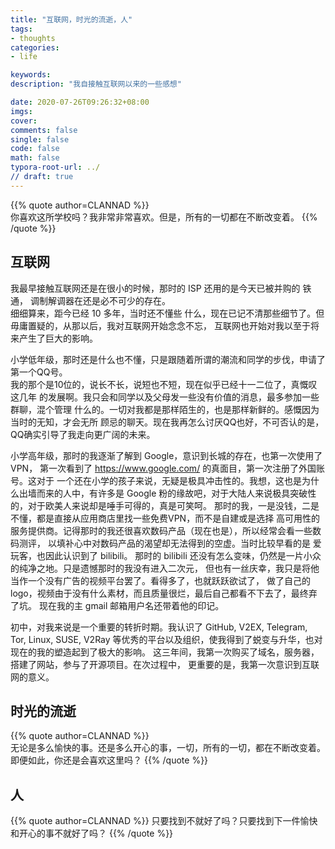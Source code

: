 ```yaml
---
title: "互联网，时光的流逝，人"  
tags:  
- thoughts
categories:  
- life    

keywords:  
description: "我自接触互联网以来的一些感想"  

date: 2020-07-26T09:26:32+08:00  
imgs:
cover:  
comments: false  
single: false
code: false  
math: false  
typora-root-url: ../  
// draft: true
---  
```


{{% quote author=CLANNAD %}}  
你喜欢这所学校吗？我非常非常喜欢。但是，所有的一切都在不断改变着。 
{{% /quote %}}
<!--more-->  
## 互联网  
我最早接触互联网还是在很小的时候，那时的 ISP 还用的是今天已被并购的 铁通，
调制解调器在还是必不可少的存在。  
细细算来，距今已经 10 多年，当时还不懂些
什么，现在已记不清那些细节了。但毋庸置疑的，从那以后，我对互联网开始念念不忘，
互联网也开始对我以至于将来产生了巨大的影响。  
  
小学低年级，那时还是什么也不懂，只是跟随着所谓的潮流和同学的步伐，申请了第一个QQ号。  
我的那个是10位的，说长不长，说短也不短，现在似乎已经十一二位了，真慨叹这几年
的发展啊。我只会和同学以及父母发一些没有价值的消息，最多参加一些群聊，混个管理
什么的。一切对我都是那样陌生的，也是那样新鲜的。感慨因为当时的无知，才会无所
顾忌的聊天。现在我再怎么讨厌QQ也好，不可否认的是，QQ确实引导了我走向更广阔的未来。  
  
小学高年级，那时的我逐渐了解到 Google，意识到长城的存在，也第一次使用了 VPN，
第一次看到了 https://www.google.com/ 的真面目，第一次注册了外国账号。这对于
一个还在小学的孩子来说，无疑是极具冲击性的。我想，这也是为什么出墙而来的人中，有许多是
Google 粉的缘故吧，对于大陆人来说极具突破性的，对于欧美人来说却是唾手可得的，真是可笑呵。
那时的我，一是没钱，二是不懂，都是直接从应用商店里找一些免费VPN，而不是自建或是选择
高可用性的服务提供商。记得那时的我还很喜欢数码产品（现在也是），所以经常会看一些数码测评，
以填补心中对数码产品的渴望却无法得到的空虚。当时比较早看的是 爱玩客，也因此认识到了 bilibili。
那时的 bilibili 还没有怎么变味，仍然是一片小众的纯净之地。只是遗憾那时的我没有进入二次元，
但也有一丝庆幸，我只是将他当作一个没有广告的视频平台罢了。看得多了，也就跃跃欲试了，
做了自己的 logo，视频由于没有什么素材，而且质量很烂，最后自己都看不下去了，最终弃了坑。
现在我的主 gmail 邮箱用户名还带着他的印记。  
  
初中，对我来说是一个重要的转折时期。我认识了 GitHub, V2EX, Telegram, Tor, Linux, 
SUSE, V2Ray 等优秀的平台以及组织，使我得到了蜕变与升华，也对现在的我的塑造起到了极大的影响。
这三年间，我第一次购买了域名，服务器，搭建了网站，参与了开源项目。在次过程中，
更重要的是，我第一次意识到互联网的意义。  

## 时光的流逝
{{% quote author=CLANNAD %}}  
无论是多么愉快的事。还是多么开心的事，一切，所有的一切，都在不断改变着。即便如此，你还是会喜欢这里吗？
{{% /quote %}}  


## 人


{{% quote author=CLANNAD %}}
只要找到不就好了吗？只要找到下一件愉快和开心的事不就好了吗？
{{% /quote %}}
